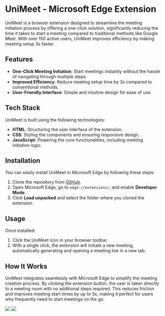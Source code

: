 # UniMeet - Microsoft Edge Extension

UniMeet is a browser extension designed to streamline the meeting initiation process by offering a one-click solution, significantly reducing the time it takes to start a meeting compared to traditional methods like Google Meet. With over 150 active users, UniMeet improves efficiency by making meeting setup 3x faster.

## Features

- **One-Click Meeting Initiation**: Start meetings instantly without the hassle of navigating through multiple steps.
- **Improved Efficiency**: Reduce meeting setup time by 3x compared to conventional methods.
- **User-Friendly Interface**: Simple and intuitive design for ease of use.

## Tech Stack

UniMeet is built using the following technologies:

- **HTML**: Structuring the user interface of the extension.
- **CSS**: Styling the components and ensuring responsive design.
- **JavaScript**: Powering the core functionalities, including meeting initiation logic.

## Installation

You can easily install UniMeet in Microsoft Edge by following these steps:

1. Clone the repository from [GitHub](#). 
2. Open Microsoft Edge, go to `edge://extensions/`, and enable **Developer Mode**.
3. Click **Load unpacked** and select the folder where you cloned the extension.

## Usage

Once installed:

1. Click the UniMeet icon in your browser toolbar.
2. With a single click, the extension will initiate a new meeting, automatically generating and opening a meeting link in a new tab.

## How It Works

UniMeet integrates seamlessly with Microsoft Edge to simplify the meeting creation process. By clicking the extension button, the user is taken directly to a meeting room with no additional steps required. This reduces friction and improves meeting start times by up to 3x, making it perfect for users who frequently need to start meetings on the go.

![](https://drive.google.com/file/d/1vxpZCB8vXNvKsEBIF35yvC2c8mZDm6j4/view?usp=sharing)
![](https://drive.google.com/file/d/1RW0WYP3r5RY0-Qkdg43bSIw1-n4h_AyT/view?usp=sharing)

